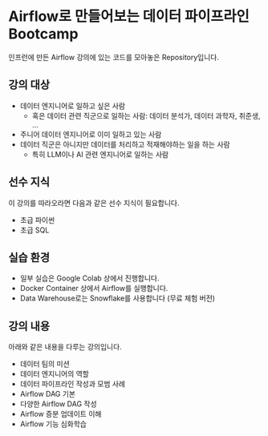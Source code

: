# Airflow로 만들어보는 데이터 파이프라인 Bootcamp

인프런에 만든 Airflow 강의에 있는 코드를 모아놓은 Repository입니다.

## 강의 대상

 - 데이터 엔지니어로 일하고 싶은 사람
   - 혹은 데이터 관련 직군으로 일하는 사람: 데이터 분석가, 데이터 과학자, 취준생, …
 - 주니어 데이터 엔지니어로 이미 일하고 있는 사람
 - 데이터 직군은 아니지만 데이터를 처리하고 적재해야하는 일을 하는 사람
   - 특히 LLM이나 AI 관련 엔지니어로 일하는 사람

## 선수 지식

이 강의를 따라오라면 다음과 같은 선수 지식이 필요합니다.

- 초급 파이썬
- 초급 SQL

## 실습 환경

 - 일부 실습은 Google Colab 상에서 진행합니다.
 - Docker Container 상에서 Airflow를 실행합니다.
 - Data Warehouse로는 Snowflake를 사용합니다 (무료 체험 버전)
 
## 강의 내용

아래와 같은 내용을 다루는 강의입니다.

   - 데이터 팀의 미션
   - 데이터 엔지니어의 역할
   - 데이터 파이프라인 작성과 모범 사례 
   - Airflow DAG 기본
   - 다양한 Airflow DAG 작성
   - Airflow 증분 업데이트 이해
   - Airflow 기능 심화학습
